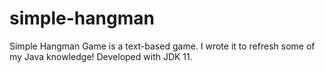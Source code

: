 # simple-hangman
Simple Hangman Game is a text-based game. I wrote it to refresh some of my Java knowledge! Developed with JDK 11.
